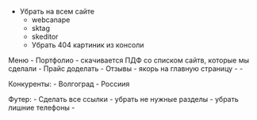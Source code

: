 - Убрать на всем сайте
    - webcanape
    - sktag
    - skeditor
    - Убрать 404 картиник из консоли


Меню
    - Портфолио - скачивается ПДФ со списком сайтв, которые мы сделали
    - Прайс доделать
    - Отзывы - якорь на главную страницу
    - 
    - 

Конкуренты:
    - Волгоград
    - Россиия

Футер:
    - Сделать все ссылки
    - убрать не нужные разделы
    - убрать лишние телефоны
    - 